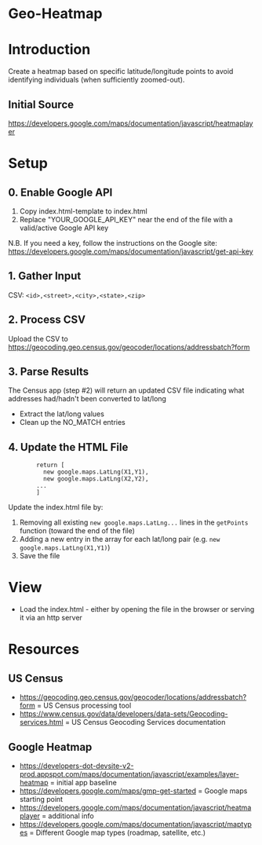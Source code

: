 # Geo-Heatmap

# Introduction

Create a heatmap based on specific latitude/longitude points to avoid identifying individuals (when sufficiently zoomed-out).

## Initial Source

https://developers.google.com/maps/documentation/javascript/heatmaplayer

# Setup

## 0. Enable Google API

1. Copy index.html-template to index.html
1. Replace "YOUR_GOOGLE_API_KEY" near the end of the file with a valid/active Google API key

N.B. If you need a key, follow the instructions on the Google site: https://developers.google.com/maps/documentation/javascript/get-api-key

## 1. Gather Input

CSV: `<id>,<street>,<city>,<state>,<zip>`

## 2. Process CSV

Upload the CSV to https://geocoding.geo.census.gov/geocoder/locations/addressbatch?form

## 3. Parse Results

The Census app (step #2) will return an updated CSV file indicating what addresses had/hadn't been converted to lat/long

- Extract the lat/long values
- Clean up the NO_MATCH entries

## 4. Update the HTML File

```     function getPoints() {
        return [
          new google.maps.LatLng(X1,Y1),
          new google.maps.LatLng(X2,Y2),
        ...
        ]
```

Update the index.html file by:

1. Removing all existing `new google.maps.LatLng...` lines in the `getPoints` function (toward the end of the file)
1. Adding a new entry in the array for each lat/long pair (e.g. `new google.maps.LatLng(X1,Y1)`)
1. Save the file

# View

- Load the index.html - either by opening the file in the browser or serving it via an http server

# Resources

## US Census

- https://geocoding.geo.census.gov/geocoder/locations/addressbatch?form = US Census processing tool
- https://www.census.gov/data/developers/data-sets/Geocoding-services.html = US Census Geocoding Services documentation

## Google Heatmap

- https://developers-dot-devsite-v2-prod.appspot.com/maps/documentation/javascript/examples/layer-heatmap = initial app baseline
- https://developers.google.com/maps/gmp-get-started = Google maps starting point
- https://developers.google.com/maps/documentation/javascript/heatmaplayer = additional info
- https://developers.google.com/maps/documentation/javascript/maptypes = Different Google map types (roadmap, satellite, etc.)
